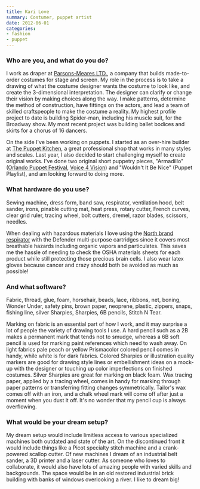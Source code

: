 ```yaml
---
title: Kari Love
summary: Costumer, puppet artist
date: 2012-06-01
categories:
- fashion
- puppet
---
```


### Who are you, and what do you do?

I work as draper at [Parsons-Meares LTD.](http://www.parsons-meares.com/ "Parson-Meares' website."), a company that builds made-to-order costumes for stage and screen. My role in the process is to take a drawing of what the costume designer wants the costume to look like, and create the 3-dimensional interpretation. The designer can clarify or change their vision by making choices along the way. I make patterns, determine the method of construction, have fittings on the actors, and lead a team of skilled craftspeople to make the costume a reality. My highest profile project to date is building Spider-man, including his muscle suit, for the Broadway show. My most recent project was building ballet bodices and skirts for a chorus of 16 dancers.

On the side I've been working on puppets. I started as an over-hire builder at [The Puppet Kitchen](http://puppetkitchen.com/ "A puppet studio in New York."), a great professional shop that works in many styles and scales. Last year, I also decided to start challenging myself to create original works. I've done two original short puppetry pieces, "Armadillo" ([Orlando Puppet Festival](http://orlandopuppetfestival.com/ "The Orlando Puppet Festival."), [Voice 4 Vision](http://www.voice4vision.org/ "The Voice 4 Vision puppet festival.")) and "Wouldn't It Be Nice" (Puppet Playlist), and am looking forward to doing more.

### What hardware do you use?

Sewing machine, dress form, band saw, respirator, ventilation hood, belt sander, irons, pinable cutting mat, heat press, rotary cutter, French curves, clear grid ruler, tracing wheel, bolt cutters, dremel, razor blades, scissors, needles.

When dealing with hazardous materials I love using the [North brand respirator][7700-half-mask] with the Defender multi-purpose cartridges since it covers most breathable hazards including organic vapors and particulates. This saves me the hassle of needing to check the OSHA materials sheets for each product while still protecting those precious brain cells. I also wear latex gloves because cancer and crazy should both be avoided as much as possible!

### And what software?

Fabric, thread, glue, foam, horsehair, beads, lace, ribbons, net, boning, Wonder Under, safety pins, brown paper, neoprene, plastic, zippers, snaps, fishing line, silver Sharpies, Sharpies, 6B pencils, Stitch N Tear.

Marking on fabric is an essential part of how I work, and it may surprise a lot of people the variety of drawing tools I use. A hard pencil such as a 2B makes a permanent mark that tends not to smudge, whereas a 6B soft pencil is used for marking paint references which need to wash away. On light fabrics pale peach or yellow Prismacolor colored pencil comes in handy, while white is for dark fabrics. Colored Sharpies or illustration quality markers are good for drawing style lines or embellishment ideas on a mock-up with the designer or touching up color imperfections on finished costumes. Silver Sharpies are great for marking on black foam. Wax tracing paper, applied by a tracing wheel, comes in handy for marking through paper patterns or transferring fitting changes symmetrically. Tailor's wax comes off with an iron, and a chalk wheel mark will come off after just a moment when you dust it off. It's no wonder that my pencil cup is always overflowing.

### What would be your dream setup?

My dream setup would include limitless access to various specialized machines both outdated and state of the art. On the discontinued front it would include things like a Picot specialty stitch machine and a crank-powered scallop cutter. Of new machines I dream of an industrial belt sander, a 3D printer and a laser cutter. As someone who loves to collaborate, it would also have lots of amazing people with varied skills and backgrounds. The space would be in an old restored industrial brick building with banks of windows overlooking a river. I like to dream big!

[7700-half-mask]: http://web.archive.org/web/20230706192421/http://www.approvedgasmasks.com/north-7700.htm "A gasmask."
